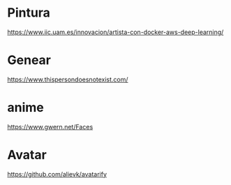 # Pintura

https://www.iic.uam.es/innovacion/artista-con-docker-aws-deep-learning/

# Genear 

https://www.thispersondoesnotexist.com/


# anime

https://www.gwern.net/Faces

# Avatar 

https://github.com/alievk/avatarify
